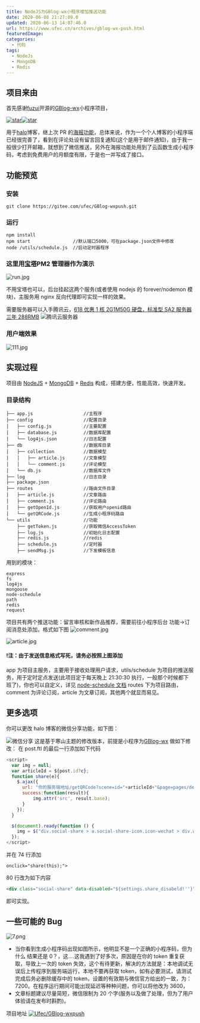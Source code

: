 ```yaml
---
title: NodeJS为GBlog-wx小程序增加推送功能
date: 2020-06-08 21:27:09.0
updated: 2020-06-13 14:07:46.0
url: https://www.ufec.cn/archives/gblog-wx-push.html
featuredImage:
categories:
  - 代码
tags:
  - NodeJs
  - MongoDB
  - Redis
---
```


## 项目来由

首先感谢[fuzui](https://gitee.com/fuzui)开源的[GBlog-wx](https://gitee.com/GeekEra/GBlog-wx)小程序项目，

[![star](https://gitee.com/GeekEra/GBlog-wx/badge/star.svg?theme=dark)](https://gitee.com/GeekEra/GBlog-wx/stargazers)[![star](https://img.shields.io/github/stars/GeekEra/GBlog-wx.svg?style=social)](https://github.com/GeekEra/GBlog-wx)

用于[halo](https://halo.run)博客，继上次 PR 的[海报功能](https://gitee.com/GeekEra/GBlog-wx/pulls/3)，总体来说，作为一个个人博客的小程序端已经很完善了，看到在评论处设有留言回复通知(这个是用于邮件通知)，由于我一般很少打开邮箱，就想到了微信推送，另外在海报功能处用到了云函数生成小程序码，考虑到免费用户的月额度有限，于是也一并写成了接口。

## 功能预览

### 安装

```git
git clone https://gitee.com/ufec/GBlog-wxpush.git
```

### 运行

```npm
npm install
npm start                //默认端口5000，可在package.json文件中修改
node /utils/schedule.js  //启动定时器程序
```

### 这里用[宝塔](https://bt.cn/)PM2 管理器作为演示

![run.jpg](https://www.ufec.cn/upload/2020/06/run-4c5dc451fff143068a810339d3d15b47.jpg)

不用宝塔也可以，后台挂起这两个服务(或者使用 nodejs 的 forever/nodemon 模块)，主服务用 nginx 反向代理即可实现一样的效果。

需要服务器可以入手腾讯云，[618 优惠 1 核 2G1M50G 硬盘，标准型 SA2 服务器三年 288RMB](https://cloud.tencent.com/act/cps/redirect?redirect=1059&cps_key=22bc3b35fb9867a983cbf371ab99c78f&from=console)
![腾讯云服务器](https://upload-dianshi-1255598498.file.myqcloud.com/345%20200%20%E6%A8%AA-b79ac5febb7dff70d7b906b29db059a0d8064a19.jpg)

### 用户端效果

![111.jpg](https://www.ufec.cn/upload/2020/06/111-92bf4d0368bf4c20ab2a683f612c3342.jpg)

## 实现过程

项目由 [NodeJS](https://nodejs.org) + [MongoDB](https://www.mongodb.com) + [Redis](https://redis.io) 构成，搭建方便，性能高效，快速开发。

### 目录结构

```
├── app.js                   //主程序
├── config                   //配置目录
│   ├── config.js            //主要配置
│   ├── database.js          //数据库配置
│   └── log4js.json          //日志配置
├── db                       //数据库目录
│   ├── collection           //数据模型
│   │   ├── article.js       //文章模型
│   │   └── comment.js       //评论模型
│   └── db.js                //数据库文件
├── log                      //日志目录
├── package.json
├── routes                   //路由文件目录
│   ├── article.js           //文章路由
│   ├── comment.js           //评论路由
│   ├── getOpenId.js         //获取用户openid路由
│   └── getQRCode.js         //生成小程序码路由
└── utils                    //功能
    ├── getToken.js          //获取微信AccessToken
    ├── log.js               //初始化日志配置
    ├── redis.js             //redis
    ├── schedule.js          //定时器
    ├── sendMsg.js           //下发模板信息
```

用到的模块：

```
express
fs
log4js
mongoose
node-schedule
path
redis
request
```

项目共有两个推送功能：留言审核和新作品推荐，需要前往小程序后台
功能->订阅消息处添加，格式如下图
![comment.jpg](https://www.ufec.cn/upload/2020/06/comment-c309186cf3ef4a5885f25ffa3a941336.jpg)

![article.jpg](https://www.ufec.cn/upload/2020/06/article-7cbc3ac4f99a4702aa3a4553336416f6.jpg)

#### !注：由于发送信息格式写死，请务必按照上图添加

app 为项目主服务，主要用于接收处理用户请求，utils/schedule 为项目的推送服务，用于定时定点发送(此项目定于每天晚上 21:30:30 执行，一般那个时候都下班了)，你也可以自定义，详见 [node-schedule 文档](https://www.npmjs.com/package/node-schedule)
routes 下为项目路由，comment 为评论订阅，article 为文章订阅，其他两个就显而易见。

## 更多选项

你可以更改 halo 博客的微信分享功能，如下图：

![微信分享](https://ae01.alicdn.com/kf/H06d3485cfc064408b3d04ce82e8de93eH.jpg)
这是基于寒山主题的修改版本，前提是小程序为[GBlog-wx](https://gitee.com/GeekEra/GBlog-wx)
做如下修改：
在 post.ftl 的最后一行添加如下代码

```JavaScript
<script>
  var img = null;
  var articleId = ${post.id?c};
  function share(e){
    $.ajax({
      url: "你的服务端地址/getQRCode?scene=id="+articleId+"&page=pages/details/index",
      success:function(result){
          img.attr('src', result.base);
      }
    });
  }

  $(document).ready(function () {
    img = $("div.social-share > a.social-share-icon.icon-wechat > div.wechat-qrcode > div.qrcode > img");
  });
</script>
```

并在 74 行添加

```
onclick="share(this);">
```

80 行改为如下内容

```HTML
<div class="social-share" data-disabled="${settings.share_disabeld!''}" data-wechat-qrcode-title="打开微信扫一扫" data-wechat-qrcode-helper="添加到我的小程序，更方便"></div>
```

即可实现。

## 一些可能的 Bug

![7.png](https://www.ufec.cn/upload/2020/06/7-be057d8c875349e5a8c0ce702246b96d.png)

- 当你看到生成小程序码出现如图所示，他明显不是一个正确的小程序码，但为什么
  结果还是 0？，这....这我遇到了好多次，原因是在你的 token 重复获取，导致上一次的 token 失效，这个有待更新，解决的方法就是：本地调试无误后上传程序到服务端运行，本地不要再获取 token，如有必要测试，请测试完成后务必删除缓存中的 token，设置的有效期与微信官方给出的一致，为：7200。在程序运行期间可能出现延迟等种种问题，你可以将他改为 3600，
- 文章标题建议尽量简短，微信限制为 20 个字(服务以及做了处理，但为了用户体验请在发布时斟酌)。

项目地址
[![Ufec/GBlog-wxpush](https://gitee.com/ufec/GBlog-wxpush/widgets/widget_card.svg?colors=4183c4,ffffff,ffffff,e3e9ed,666666,9b9b9b)](https://gitee.com/ufec/GBlog-wxpush)
